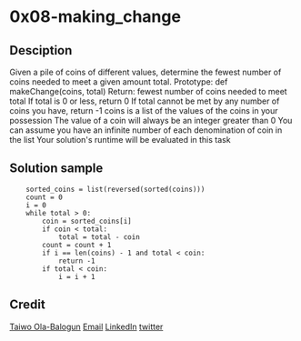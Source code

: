 # 0x08-making_change

## Desciption
Given a pile of coins of different values, determine the fewest number of coins needed to meet a given amount total.
Prototype: def makeChange(coins, total)
    Return: fewest number of coins needed to meet total
    If total is 0 or less, return 0
    If total cannot be met by any number of coins you have, return -1
    coins is a list of the values of the coins in your possession
    The value of a coin will always be an integer greater than 0
    You can assume you have an infinite number of each denomination of coin in the list
    Your solution's runtime will be evaluated in this task

## Solution sample
```
    sorted_coins = list(reversed(sorted(coins)))
    count = 0
    i = 0
    while total > 0:
        coin = sorted_coins[i]
        if coin < total:
            total = total - coin
        count = count + 1
        if i == len(coins) - 1 and total < coin:
            return -1
        if total < coin:
            i = i + 1
```

## Credit
[Taiwo Ola-Balogun]()
[Email](taiwotriumphant@gmail.com)
[LinkedIn](linkedin.com/taiwotriumphant)
[twitter](twitter.com/dumbdev)